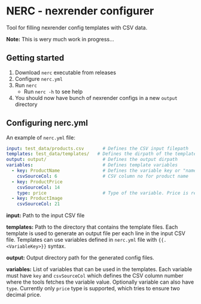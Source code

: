 # NERC - nexrender configurer

Tool for filling nexrender config templates with CSV data.

**Note:** This is wery much work in progress...

## Getting started

1. Download `nerc` executable from releases
2. Configure `nerc.yml`
3. Run `nerc`
    - Run `nerc -h` to see help
4. You should now have bunch of nexrender configs in a new `output` directory

## Configuring nerc.yml

An example of `nerc.yml` file:
```yaml
input: test_data/products.csv       # Defines the CSV input filepath
templates: test_data/templates/   # Defines the dirpath of the template files
output: output/                     # Defines the output dirpath
variables:                          # Defines template variables
  - key: ProductName                # Defines the variable key or "name"
    csvSourceCol: 6                 # CSV column no for product name
  - key: ProductPrice               
    csvSourceCol: 14
    type: price                     # Type of the variable. Price is rendered with two decimals.
  - key: ProductImage
    csvSourceCol: 21
```
**input:** Path to the input CSV file

**templates:** Path to the directory that contains the template files. Each template is used to generate
an output file per each line in the input CSV file. Templates can use variables defined in `nerc.yml` file
with `{{.<VariableKey>}}` syntax.

**output:** Output directory path for the generated config files.

**variables:** List of variables that can be used in the templates. Each variable must have `key` and `csvSourceCol`
which defines the CSV column number where the tools fetches the variable value. Optionally variable can also have
`type`. Currently only `price` type is supported, which tries to ensure two decimal price.

